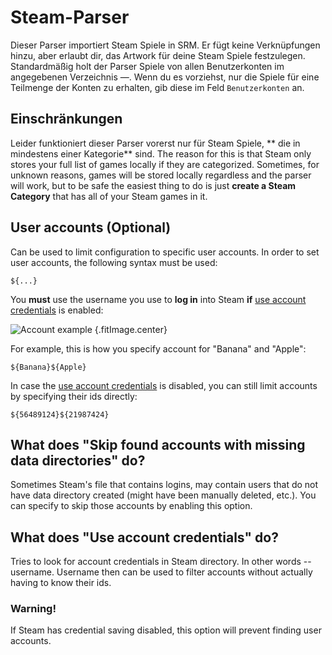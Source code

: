 # Steam-Parser

Dieser Parser importiert Steam Spiele in SRM. Er fügt keine Verknüpfungen hinzu, aber erlaubt dir, das Artwork für deine Steam Spiele festzulegen. Standardmäßig holt der Parser Spiele von allen Benutzerkonten im angegebenen Verzeichnis &mdash;. Wenn du es vorziehst, nur die Spiele für eine Teilmenge der Konten zu erhalten, gib diese im Feld `Benutzerkonten` an.

## Einschränkungen
Leider funktioniert dieser Parser vorerst nur für Steam Spiele, ** die in mindestens einer Kategorie** sind. The reason for this is that Steam only stores your full list of games locally if they are categorized. Sometimes, for unknown reasons, games will be stored locally regardless and the parser will work, but to be safe the easiest thing to do is just **create a Steam Category** that has all of your Steam games in it.

## User accounts (Optional)

Can be used to limit configuration to specific user accounts. In order to set user accounts, the following syntax must be used:
```
${...}
```
You **must** use the username you use to **log in** into Steam **if** [use account credentials](#what-does-use-account-credentials-do) is enabled:

![Account example](../../../assets/images/user-account-example.png) {.fitImage.center}

For example, this is how you specify account for "Banana" and "Apple":

```
${Banana}${Apple}
```

In case the [use account credentials](#what-does-use-account-credentials-do) is disabled, you can still limit accounts by specifying their ids directly:

```
${56489124}${21987424}
```

## What does "Skip found accounts with missing data directories" do?

Sometimes Steam's file that contains logins, may contain users that do not have data directory created (might have been manually deleted, etc.). You can specify to skip those accounts by enabling this option.

## What does "Use account credentials" do?

Tries to look for account credentials in Steam directory. In other words -- username. Username then can be used to filter accounts without actually having to know their ids.

### Warning!

If Steam has credential saving disabled, this option will prevent finding user accounts.
